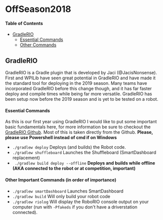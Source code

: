 # OffSeason2018
#### Table of Contents
- [GradleRIO](https://github.com/frc3324/OffSeason2018#gradlerio)
  - [Essential Commands](https://github.com/frc3324/OffSeason2018#essential-commands)
  - [Other Commands](https://github.com/frc3324/OffSeason2018#other-important-commands-in-order-of-importance)
## GradleRIO
GradleRIO is a Gradle plugin that is developed by Jaci (@JacisNonsense). First and WPILib have seen great potential in GradleRIO and have made it the standard tool for deploying in the 2019 season. Many teams have incorporated GradleRIO before this change though, and it has far faster deploy and compile times while being far more versatile. GradleRIO has been setup now before the 2019 season and is yet to be tested on a robot.
#### Essential Commands
As this is our first year using GradleRIO I would like to put some important basic fundamentals here, for more information be sure to checkout the [GradleRIO Github](https://github.com/wpilibsuite/GradleRIO). Most of this is taken directly from the Github.
**Please, please use Powershell instead of cmd if on Windows**
- ```./gradlew deploy``` Deploys (and builds) the Robot code.
- ```./gradlew shuffleboard``` Launches the Shuffleboard (SmartDashboard replacement)
- ``` ./gradlew build deploy --offline``` **Deploys and builds while offline (AKA connected to the robot or at competition, important)**

#### Other Important Commands (in order of importance)
- ```./gradlew smartDashboard``` Launches SmartDashboard
- ```./gradlew build``` Will only build your robot code  
- ```./gradlew riolog``` Will display the RoboRIO console output on your computer (run with `-Pfakeds` if you don't have a driverstation connected).  
